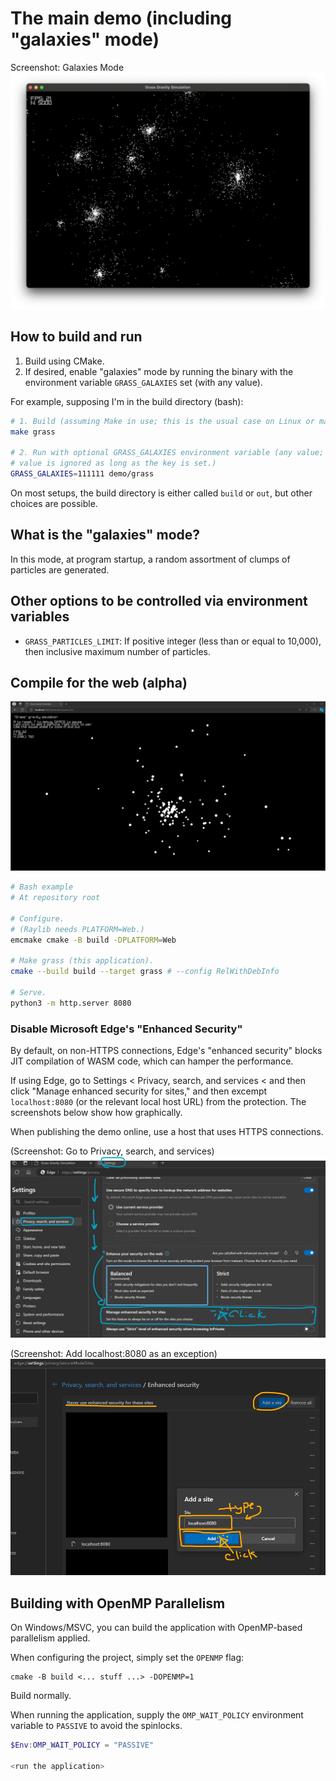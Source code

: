 # The main demo (including "galaxies" mode)

Screenshot: Galaxies Mode
![Galaxies Mode](galaxies.png)

## How to build and run

1. Build using CMake.
2. If desired, enable "galaxies" mode by running the binary with the environment variable
`GRASS_GALAXIES` set (with any value).

For example, supposing I'm in the build directory (bash):
```bash
# 1. Build (assuming Make in use; this is the usual case on Linux or macOS)
make grass

# 2. Run with optional GRASS_GALAXIES environment variable (any value;
# value is ignored as long as the key is set.)
GRASS_GALAXIES=111111 demo/grass
```

On most setups, the build directory is either called `build` or `out`, but other
choices are possible.

## What is the "galaxies" mode?

In this mode, at program startup, a random assortment of clumps of particles are generated.

## Other options to be controlled via environment variables

- `GRASS_PARTICLES_LIMIT`: If positive integer (less than or equal to 10,000), then
inclusive maximum number of particles.

## Compile for the web (alpha)

![Web](web.png)

```bash
# Bash example
# At repository root

# Configure.
# (Raylib needs PLATFORM=Web.)
emcmake cmake -B build -DPLATFORM=Web

# Make grass (this application).
cmake --build build --target grass # --config RelWithDebInfo

# Serve.
python3 -m http.server 8080
```

### Disable Microsoft Edge's "Enhanced Security"

By default, on non-HTTPS connections, Edge's "enhanced security" blocks JIT
compilation of WASM code, which can hamper the performance.

If using Edge, go to Settings &lt; Privacy, search, and services &lt;
and then click "Manage enhanced security for sites," and then excempt
`localhost:8080` (or the relevant local host URL) from the protection.
The screenshots below show how graphically.

When publishing the demo online, use a host that uses HTTPS connections.

(Screenshot: Go to Privacy, search, and services)
![Step 1. Go to Privacy, search, and services](disarm0.png)

(Screenshot: Add localhost:8080 as an exception)
![Step 2. Add localhost:8080 as an exception](disarm1.png)

## Building with OpenMP Parallelism

On Windows/MSVC, you can build the application with OpenMP-based parallelism applied.

When configuring the project, simply set the `OPENMP` flag:

```
cmake -B build <... stuff ...> -DOPENMP=1
```

Build normally.

When running the application, supply the `OMP_WAIT_POLICY` environment variable to `PASSIVE`
to avoid the spinlocks.

```powershell
$Env:OMP_WAIT_POLICY = "PASSIVE"

<run the application>
```
